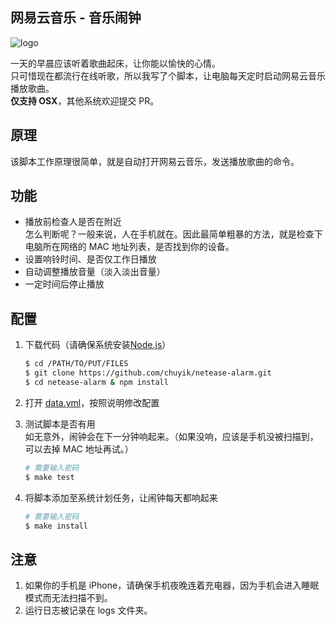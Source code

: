网易云音乐 - 音乐闹钟
---

![logo](http://7xrl8t.com1.z0.glb.clouddn.com/alarm.png)

一天的早晨应该听着歌曲起床，让你能以愉快的心情。   
只可惜现在都流行在线听歌，所以我写了个脚本，让电脑每天定时启动网易云音乐播放歌曲。    
**仅支持 OSX**，其他系统欢迎提交 PR。

## 原理
该脚本工作原理很简单，就是自动打开网易云音乐，发送播放歌曲的命令。

## 功能
- 播放前检查人是否在附近   
     怎么判断呢？一般来说，人在手机就在。因此最简单粗暴的方法，就是检查下电脑所在网络的 MAC 地址列表，是否找到你的设备。
- 设置响铃时间、是否仅工作日播放
- 自动调整播放音量（淡入淡出音量）
- 一定时间后停止播放

## 配置

1. 下载代码（请确保系统安装[Node.js](https://nodejs.org/en/download/)）

    ```bash
    $ cd /PATH/TO/PUT/FILES
    $ git clone https://github.com/chuyik/netease-alarm.git
    $ cd netease-alarm & npm install
    ```

2. 打开 [data.yml](data.yml)，按照说明修改配置

3. 测试脚本是否有用   
    如无意外，闹钟会在下一分钟响起来。（如果没响，应该是手机没被扫描到，可以去掉 MAC 地址再试。）

    ```bash
    # 需要输入密码
    $ make test
    ```

4. 将脚本添加至系统计划任务，让闹钟每天都响起来

    ```bash
    # 需要输入密码
    $ make install
    ```

## 注意
1. 如果你的手机是 iPhone，请确保手机夜晚连着充电器，因为手机会进入睡眠模式而无法扫描不到。
2. 运行日志被记录在 logs 文件夹。
